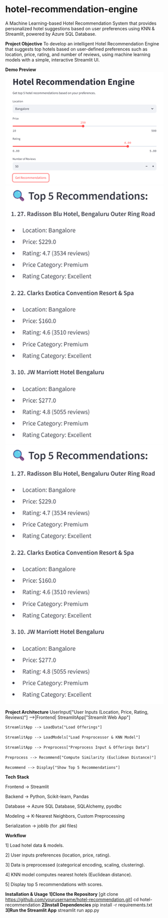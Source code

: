 # hotel-recommendation-engine
A Machine Learning-based Hotel Recommendation System that provides personalized hotel suggestions based on user preferences using KNN & Streamlit, powered by Azure SQL Database.

**Project Objective**
To develop an intelligent Hotel Recommendation Engine that suggests top hotels based on user-defined preferences such as location, price, rating, and number of reviews, using machine learning models with a simple, interactive Streamlit UI.

**Demo Preview**
![alt text](image.png)
![alt text](image-1.png)
![alt text](image-2.png)

**Project Architecture**
    UserInput["User Inputs (Location, Price, Rating, Reviews)"] -->|Frontend| StreamlitApp["Streamlit Web App"]
    
    StreamlitApp --> LoadData["Load Offerings"]
    
    StreamlitApp --> LoadModels["Load Preprocessor & KNN Model"]
    
    StreamlitApp --> Preprocess["Preprocess Input & Offerings Data"]
    
    Preprocess --> Recommend["Compute Similarity (Euclidean Distance)"]
    
    Recommend --> Display["Show Top 5 Recommendations"]

**Tech Stack**

Frontend -> Streamlit

Backend -> Python, Scikit-learn, Pandas

Database -> Azure SQL Database, SQLAlchemy, pyodbc

Modeling -> K-Nearest Neighbors, Custom Preprocessing

Serialization -> joblib (for .pkl files)

**Workflow**

1] Load hotel data & models.

2] User inputs preferences (location, price, rating).

3] Data is preprocessed (categorical encoding, scaling, clustering).

4] KNN model computes nearest hotels (Euclidean distance).

5] Display top 5 recommendations with scores.

**Installation & Usage**
**1]Clone the Repository**
[git clone https://github.com/yourusername/hotel-recommendation.git]
cd hotel-recommendation
**2]Install Dependencies**
pip install -r requirements.txt
**3]Run the Streamlit App**
streamlit run app.py
